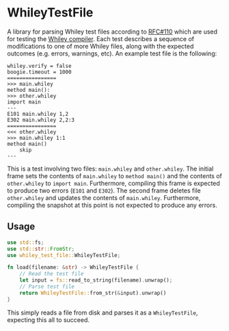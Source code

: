 # WhileyTestFile

A library for parsing Whiley test files according to
[RFC#110](https://github.com/Whiley/RFCs/blob/master/text/0110-test-file-format.md)
which are used for testing the [Whiley
compiler](https://github.com/Whiley/WhileyCompiler).  Each test
describes a sequence of modifications to one of more Whiley files,
along with the expected outcomes (e.g. errors, warnings, etc).  An
example test file is the following:

```
whiley.verify = false
boogie.timeout = 1000
================
>>> main.whiley
method main():
>>> other.whiley
import main
---
E101 main.whiley 1,2
E302 main.whiley 2,2:3
================
<<< other.whiley
>>> main.whiley 1:1
method main()
    skip
---
```

This is a test involving two files: `main.whiley` and `other.whiley`.
The initial frame sets the contents of `main.whiley` to `method
main()` and the contents of `other.whiley` to `import main`.
Furthermore, compiling this frame is expected to produce two errors
(`E101` and `E302`).  The second frame deletes file `other.whiley` and
updates the contents of `main.whiley`.  Furthermore, compiling the
snapshot at this point is not expected to produce any errors.

## Usage

```Rust
use std::fs;
use std::str::FromStr;
use whiley_test_file::WhileyTestFile;

fn load(filename: &str) -> WhileyTestFile {
    // Read the test file
    let input = fs::read_to_string(filename).unwrap();
    // Parse test file
    return WhileyTestFile::from_str(&input).unwrap()
}
```

This simply reads a file from disk and parses it as a
`WhileyTestFile`, expecting this all to succeed.
